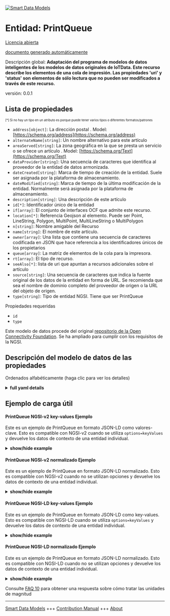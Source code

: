 <!-- 10-Header -->  
[![Smart Data Models](https://smartdatamodels.org/wp-content/uploads/2022/01/SmartDataModels_logo.png "Logo")](https://smartdatamodels.org)  
Entidad: PrintQueue  
===================<!-- /10-Header -->  
<!-- 15-License -->  
[Licencia abierta](https://github.com/smart-data-models//dataModel.OCF/blob/master/PrintQueue/LICENSE.md)  
[documento generado automáticamente](https://docs.google.com/presentation/d/e/2PACX-1vTs-Ng5dIAwkg91oTTUdt8ua7woBXhPnwavZ0FxgR8BsAI_Ek3C5q97Nd94HS8KhP-r_quD4H0fgyt3/pub?start=false&loop=false&delayms=3000#slide=id.gb715ace035_0_60)  
<!-- /15-License -->  
<!-- 20-Description -->  
Descripción global: **Adaptación del programa de modelos de datos inteligentes de los modelos de datos originales de IoTData. Este recurso describe los elementos de una cola de impresión. Las propiedades 'uri' y 'status' son elementos de sólo lectura que no pueden ser modificados a través de este recurso.**  
versión: 0.0.1  
<!-- /20-Description -->  
<!-- 30-PropertiesList -->  

## Lista de propiedades  

<sup><sub>[*] Si no hay un tipo en un atributo es porque puede tener varios tipos o diferentes formatos/patrones</sub></sup>  
- `address[object]`: La dirección postal  . Model: [https://schema.org/address](https://schema.org/address)- `alternateName[string]`: Un nombre alternativo para este artículo  - `areaServed[string]`: La zona geográfica en la que se presta un servicio o se ofrece un artículo  . Model: [https://schema.org/Text](https://schema.org/Text)- `dataProvider[string]`: Una secuencia de caracteres que identifica al proveedor de la entidad de datos armonizada.  - `dateCreated[string]`: Marca de tiempo de creación de la entidad. Suele ser asignada por la plataforma de almacenamiento.  - `dateModified[string]`: Marca de tiempo de la última modificación de la entidad. Normalmente será asignada por la plataforma de almacenamiento.  - `description[string]`: Una descripción de este artículo  - `id[*]`: Identificador único de la entidad  - `if[array]`: El conjunto de interfaces OCF que admite este recurso.  - `location[*]`: Referencia Geojson al elemento. Puede ser Point, LineString, Polygon, MultiPoint, MultiLineString o MultiPolygon  - `n[string]`: Nombre amigable del Recurso  - `name[string]`: El nombre de este artículo.  - `owner[array]`: Una lista que contiene una secuencia de caracteres codificada en JSON que hace referencia a los identificadores únicos de los propietarios  - `queue[array]`: La matriz de elementos de la cola para la impresora.  - `rt[array]`: El tipo de recurso.  - `seeAlso[*]`: lista de uri que apuntan a recursos adicionales sobre el artículo  - `source[string]`: Una secuencia de caracteres que indica la fuente original de los datos de la entidad en forma de URL. Se recomienda que sea el nombre de dominio completo del proveedor de origen o la URL del objeto de origen.  - `type[string]`: Tipo de entidad NGSI. Tiene que ser PrintQueue  <!-- /30-PropertiesList -->  
<!-- 35-RequiredProperties -->  
Propiedades requeridas  
- `id`  - `type`  <!-- /35-RequiredProperties -->  
<!-- 40-RequiredProperties -->  
Este modelo de datos procede del original [repositorio de la Open Connectivity Foundation](https://github.com/openconnectivityfoundation/IoTDataModels). Se ha ampliado para cumplir con los requisitos de la NGSI.  
<!-- /40-RequiredProperties -->  
<!-- 50-DataModelHeader -->  
## Descripción del modelo de datos de las propiedades  
Ordenados alfabéticamente (haga clic para ver los detalles)  
<!-- /50-DataModelHeader -->  
<!-- 60-ModelYaml -->  
<details><summary><strong>full yaml details</strong></summary>    
```yaml  
PrintQueue:    
  description: 'Smart Data Models Program adaptation of the original IoTData data Models. This Resource describes the items in a Printer Queue. The Properties ''uri'' and ''status'' are read only items that cannot be changed through this resource.'    
  properties:    
    address:    
      description: 'The mailing address'    
      properties:    
        addressCountry:    
          description: 'Property. The country. For example, Spain. Model:''https://schema.org/addressCountry'''    
          type: string    
        addressLocality:    
          description: 'Property. The locality in which the street address is, and which is in the region. Model:''https://schema.org/addressLocality'''    
          type: string    
        addressRegion:    
          description: 'Property. The region in which the locality is, and which is in the country. Model:''https://schema.org/addressRegion'''    
          type: string    
        postOfficeBoxNumber:    
          description: 'Property. The post office box number for PO box addresses. For example, 03578. Model:''https://schema.org/postOfficeBoxNumber'''    
          type: string    
        postalCode:    
          description: 'Property. The postal code. For example, 24004. Model:''https://schema.org/https://schema.org/postalCode'''    
          type: string    
        streetAddress:    
          description: 'Property. The street address. Model:''https://schema.org/streetAddress'''    
          type: string    
      type: object    
      x-ngsi:    
        model: https://schema.org/address    
        type: Property    
    alternateName:    
      description: 'An alternative name for this item'    
      type: string    
      x-ngsi:    
        type: Property    
    areaServed:    
      description: 'The geographic area where a service or offered item is provided'    
      type: string    
      x-ngsi:    
        model: https://schema.org/Text    
        type: Property    
    dataProvider:    
      description: 'A sequence of characters identifying the provider of the harmonised data entity.'    
      type: string    
      x-ngsi:    
        type: Property    
    dateCreated:    
      description: 'Entity creation timestamp. This will usually be allocated by the storage platform.'    
      format: date-time    
      type: string    
      x-ngsi:    
        type: Property    
    dateModified:    
      description: 'Timestamp of the last modification of the entity. This will usually be allocated by the storage platform.'    
      format: date-time    
      type: string    
      x-ngsi:    
        type: Property    
    description:    
      description: 'A description of this item'    
      type: string    
      x-ngsi:    
        type: Property    
    id:    
      anyOf: &printqueue_-_properties_-_owner_-_items_-_anyof    
        - description: 'Property. Identifier format of any NGSI entity'    
          maxLength: 256    
          minLength: 1    
          pattern: ^[\w\-\.\{\}\$\+\*\[\]`|~^@!,:\\]+$    
          type: string    
        - description: 'Property. Identifier format of any NGSI entity'    
          format: uri    
          type: string    
      description: 'Unique identifier of the entity'    
      x-ngsi:    
        type: Property    
    if:    
      description: 'The OCF Interface set supported by this Resource.'    
      items:    
        enum:    
          - oic.if.r    
          - oic.if.baseline    
        type: string    
      minItems: 2    
      readOnly: true    
      type: array    
      uniqueItems: true    
      x-ngsi:    
        type: Property    
    location:    
      description: 'Geojson reference to the item. It can be Point, LineString, Polygon, MultiPoint, MultiLineString or MultiPolygon'    
      oneOf:    
        - description: 'Geoproperty. Geojson reference to the item. Point'    
          properties:    
            bbox:    
              items:    
                type: number    
              minItems: 4    
              type: array    
            coordinates:    
              items:    
                type: number    
              minItems: 2    
              type: array    
            type:    
              enum:    
                - Point    
              type: string    
          required:    
            - type    
            - coordinates    
          title: 'GeoJSON Point'    
          type: object    
        - description: 'Geoproperty. Geojson reference to the item. LineString'    
          properties:    
            bbox:    
              items:    
                type: number    
              minItems: 4    
              type: array    
            coordinates:    
              items:    
                items:    
                  type: number    
                minItems: 2    
                type: array    
              minItems: 2    
              type: array    
            type:    
              enum:    
                - LineString    
              type: string    
          required:    
            - type    
            - coordinates    
          title: 'GeoJSON LineString'    
          type: object    
        - description: 'Geoproperty. Geojson reference to the item. Polygon'    
          properties:    
            bbox:    
              items:    
                type: number    
              minItems: 4    
              type: array    
            coordinates:    
              items:    
                items:    
                  items:    
                    type: number    
                  minItems: 2    
                  type: array    
                minItems: 4    
                type: array    
              type: array    
            type:    
              enum:    
                - Polygon    
              type: string    
          required:    
            - type    
            - coordinates    
          title: 'GeoJSON Polygon'    
          type: object    
        - description: 'Geoproperty. Geojson reference to the item. MultiPoint'    
          properties:    
            bbox:    
              items:    
                type: number    
              minItems: 4    
              type: array    
            coordinates:    
              items:    
                items:    
                  type: number    
                minItems: 2    
                type: array    
              type: array    
            type:    
              enum:    
                - MultiPoint    
              type: string    
          required:    
            - type    
            - coordinates    
          title: 'GeoJSON MultiPoint'    
          type: object    
        - description: 'Geoproperty. Geojson reference to the item. MultiLineString'    
          properties:    
            bbox:    
              items:    
                type: number    
              minItems: 4    
              type: array    
            coordinates:    
              items:    
                items:    
                  items:    
                    type: number    
                  minItems: 2    
                  type: array    
                minItems: 2    
                type: array    
              type: array    
            type:    
              enum:    
                - MultiLineString    
              type: string    
          required:    
            - type    
            - coordinates    
          title: 'GeoJSON MultiLineString'    
          type: object    
        - description: 'Geoproperty. Geojson reference to the item. MultiLineString'    
          properties:    
            bbox:    
              items:    
                type: number    
              minItems: 4    
              type: array    
            coordinates:    
              items:    
                items:    
                  items:    
                    items:    
                      type: number    
                    minItems: 2    
                    type: array    
                  minItems: 4    
                  type: array    
                type: array    
              type: array    
            type:    
              enum:    
                - MultiPolygon    
              type: string    
          required:    
            - type    
            - coordinates    
          title: 'GeoJSON MultiPolygon'    
          type: object    
      x-ngsi:    
        type: Geoproperty    
    n:    
      description: 'Friendly name of the Resource'    
      maxLength: 64    
      readOnly: true    
      type: string    
      x-ngsi:    
        type: Property    
    name:    
      description: 'The name of this item.'    
      type: string    
      x-ngsi:    
        type: Property    
    owner:    
      description: 'A List containing a JSON encoded sequence of characters referencing the unique Ids of the owner(s)'    
      items:    
        anyOf: *printqueue_-_properties_-_owner_-_items_-_anyof    
        description: 'Property. Unique identifier of the entity'    
      type: array    
      x-ngsi:    
        type: Property    
    queue:    
      description: 'The array of queue items for the printer.'    
      items:    
        properties:    
          status:    
            description: 'The status of the queue item.'    
            enum:    
              - Printing    
              - Pending    
              - Paused    
              - Error    
              - Unknown    
            readOnly: true    
            type: string    
          uri:    
            description: 'The uri of the queue item (i.e. the actual file).'    
            format: uri    
            maxLength: 256    
            readOnly: true    
            type: string    
        required:    
          - uri    
          - status    
        type: object    
      readOnly: true    
      type: array    
      x-ngsi:    
        type: Property    
    rt:    
      description: 'The Resource Type.'    
      items:    
        enum:    
          - oic.r.printer.queue    
        maxLength: 64    
        type: string    
      minItems: 1    
      readOnly: true    
      type: array    
      uniqueItems: true    
      x-ngsi:    
        type: Property    
    seeAlso:    
      description: 'list of uri pointing to additional resources about the item'    
      oneOf:    
        - items:    
            format: uri    
            type: string    
          minItems: 1    
          type: array    
        - format: uri    
          type: string    
      x-ngsi:    
        type: Property    
    source:    
      description: 'A sequence of characters giving the original source of the entity data as a URL. Recommended to be the fully qualified domain name of the source provider, or the URL to the source object.'    
      type: string    
      x-ngsi:    
        type: Property    
    type:    
      description: 'NGSI entity type. It has to be PrintQueue'    
      enum:    
        - PrintQueue    
      type: string    
      x-ngsi:    
        type: Property    
  required:    
    - id    
    - type    
  type: object    
  x-derived-from: https://github.com/OpenInterConnect/IoTDataModels/blob/master/PrintQueueResURI.swagger.json    
  x-disclaimer: 'Redistribution and use in source and binary forms, with or without modification, are permitted  provided that the license conditions are met. Copyleft (c) 2021 Contributors to Smart Data Models Program'    
  x-license-url: https://github.com/smart-data-models/dataModel.OCF/blob/master/PrintQueue/LICENSE.md    
  x-model-schema: https://smart-data-models.github.io/dataModel.IoTDataModels/PrintQueue/schema.json    
  x-model-tags: OCF    
  x-version: 0.0.1    
```  
</details>    
<!-- /60-ModelYaml -->  
<!-- 70-MiddleNotes -->  
<!-- /70-MiddleNotes -->  
<!-- 80-Examples -->  
## Ejemplo de carga útil  
#### PrintQueue NGSI-v2 key-values Ejemplo  
Este es un ejemplo de PrintQueue en formato JSON-LD como valores-clave. Esto es compatible con NGSI-v2 cuando se utiliza `options=keyValues` y devuelve los datos de contexto de una entidad individual.  
<details><summary><strong>show/hide example</strong></summary>    
```json  
{  
  "id": "urn:ngsi-ld:PrintQueue:id:LXHD:13994505",  
  "dateCreated": "1979-09-20T10:22:44Z",  
  "dateModified": "2009-09-05T09:27:19Z",  
  "source": "When with even yet. Continue black rich ahead issue follow wish. Onto pull particular able.",  
  "name": "Officer respond return hard. Money team wonder break group pressure. Style section across agreement approach agent.",  
  "alternateName": "Experience all music field image as employee. Chair plant should understand society world writer exactly. Hospital food sea have trade effort investment.",  
  "description": "Window artist its company space decade operation. Appear whose without law laugh his physical television.",  
  "dataProvider": "Might coach anything. Above upon apply. Say product station recognize.",  
  "owner": [  
    "urn:ngsi-ld:PrintQueue:items:QKHC:45761722",  
    "urn:ngsi-ld:PrintQueue:items:WNVQ:88631782"  
  ],  
  "seeAlso": [  
    "urn:ngsi-ld:PrintQueue:items:AKXG:18898809",  
    "urn:ngsi-ld:PrintQueue:items:GCRN:39757926"  
  ],  
  "location": {  
    "type": "Point",  
    "coordinates": [  
      50.515152,  
      129.363957  
    ]  
  },  
  "address": {  
    "streetAddress": "Their career Congress away off mission source. Much poor trade later actually fast. Pressure tell itself wall.",  
    "addressLocality": "Turn statement involve. Hundred toward fear avoid week hair campaign. Party community increase beat situation kitchen significant. Probably fund decide skill many consumer thing particularly.",  
    "addressRegion": "With amount leg difference visit involve blue. While single health line.",  
    "addressCountry": "Center note father such ability sense suffer. Then pretty well information moment body camera.",  
    "postalCode": "Walk Republican bill work can. Look understand pull free.",  
    "postOfficeBoxNumber": "Because show stop near themselves look. Consider number firm next. Have throughout report could I white left. Stuff toward finally budget."  
  },  
  "areaServed": "Important us main leg seven unit explain best. It guess present material trouble. Medical what bed huge. Film indeed positive."  
}  
```  
</details>  
#### PrintQueue NGSI-v2 normalizado Ejemplo  
Este es un ejemplo de PrintQueue en formato JSON-LD normalizado. Esto es compatible con NGSI-v2 cuando no se utilizan opciones y devuelve los datos de contexto de una entidad individual.  
<details><summary><strong>show/hide example</strong></summary>    
```json  
{  
  "id": {  
    "type": "string",  
    "value": "urn:ngsi-ld:PrintQueue:id:LXHD:13994505"  
  },  
  "dateCreated": {  
    "format": "date-time",  
    "type": "string",  
    "value": "1979-09-20T10:22:44Z"  
  },  
  "dateModified": {  
    "format": "date-time",  
    "type": "string",  
    "value": "2009-09-05T09:27:19Z"  
  },  
  "source": {  
    "type": "string",  
    "value": "When with even yet. Continue black rich ahead issue follow wish. Onto pull particular able."  
  },  
  "name": {  
    "type": "string",  
    "value": "Officer respond return hard. Money team wonder break group pressure. Style section across agreement approach agent."  
  },  
  "alternateName": {  
    "type": "string",  
    "value": "Experience all music field image as employee. Chair plant should understand society world writer exactly. Hospital food sea have trade effort investment."  
  },  
  "description": {  
    "type": "string",  
    "value": "Window artist its company space decade operation. Appear whose without law laugh his physical television."  
  },  
  "dataProvider": {  
    "type": "string",  
    "value": "Might coach anything. Above upon apply. Say product station recognize."  
  },  
  "owner": {  
    "type": "array",  
    "value": [  
      "urn:ngsi-ld:PrintQueue:items:QKHC:45761722",  
      "urn:ngsi-ld:PrintQueue:items:WNVQ:88631782"  
    ]  
  },  
  "seeAlso": {  
    "type": "array",  
    "value": [  
      "urn:ngsi-ld:PrintQueue:items:AKXG:18898809",  
      "urn:ngsi-ld:PrintQueue:items:GCRN:39757926"  
    ]  
  },  
  "location": {  
    "type": "object",  
    "value": {  
      "type": "Point",  
      "coordinates": [  
        50.515152,  
        129.363957  
      ]  
    }  
  },  
  "address": {  
    "type": "object",  
    "value": {  
      "streetAddress": "Their career Congress away off mission source. Much poor trade later actually fast. Pressure tell itself wall.",  
      "addressLocality": "Turn statement involve. Hundred toward fear avoid week hair campaign. Party community increase beat situation kitchen significant. Probably fund decide skill many consumer thing particularly.",  
      "addressRegion": "With amount leg difference visit involve blue. While single health line.",  
      "addressCountry": "Center note father such ability sense suffer. Then pretty well information moment body camera.",  
      "postalCode": "Walk Republican bill work can. Look understand pull free.",  
      "postOfficeBoxNumber": "Because show stop near themselves look. Consider number firm next. Have throughout report could I white left. Stuff toward finally budget."  
    }  
  },  
  "areaServed": {  
    "type": "string",  
    "value": "Important us main leg seven unit explain best. It guess present material trouble. Medical what bed huge. Film indeed positive."  
  }  
}  
```  
</details>  
#### PrintQueue NGSI-LD key-values Ejemplo  
Este es un ejemplo de PrintQueue en formato JSON-LD como key-values. Esto es compatible con NGSI-LD cuando se utiliza `options=keyValues` y devuelve los datos de contexto de una entidad individual.  
<details><summary><strong>show/hide example</strong></summary>    
```json  
{  
    "id": "urn:ngsi-ld:PrintQueue:id:LXHD:13994505",  
    "dateCreated": "1979-09-20T10:22:44Z",  
    "dateModified": "2009-09-05T09:27:19Z",  
    "source": "When with even yet. Continue black rich ahead issue follow wish. Onto pull particular able.",  
    "name": "Officer respond return hard. Money team wonder break group pressure. Style section across agreement approach agent.",  
    "alternateName": "Experience all music field image as employee. Chair plant should understand society world writer exactly. Hospital food sea have trade effort investment.",  
    "description": "Window artist its company space decade operation. Appear whose without law laugh his physical television.",  
    "dataProvider": "Might coach anything. Above upon apply. Say product station recognize.",  
    "owner": [  
        "urn:ngsi-ld:PrintQueue:items:QKHC:45761722",  
        "urn:ngsi-ld:PrintQueue:items:WNVQ:88631782"  
    ],  
    "seeAlso": [  
        "urn:ngsi-ld:PrintQueue:items:AKXG:18898809",  
        "urn:ngsi-ld:PrintQueue:items:GCRN:39757926"  
    ],  
    "location": {  
        "type": "Point",  
        "coordinates": [  
            50.515152,  
            129.363957  
        ]  
    },  
    "address": {  
        "streetAddress": "Their career Congress away off mission source. Much poor trade later actually fast. Pressure tell itself wall.",  
        "addressLocality": "Turn statement involve. Hundred toward fear avoid week hair campaign. Party community increase beat situation kitchen significant. Probably fund decide skill many consumer thing particularly.",  
        "addressRegion": "With amount leg difference visit involve blue. While single health line.",  
        "addressCountry": "Center note father such ability sense suffer. Then pretty well information moment body camera.",  
        "postalCode": "Walk Republican bill work can. Look understand pull free.",  
        "postOfficeBoxNumber": "Because show stop near themselves look. Consider number firm next. Have throughout report could I white left. Stuff toward finally budget."  
    },  
    "areaServed": "Important us main leg seven unit explain best. It guess present material trouble. Medical what bed huge. Film indeed positive.",  
    "@context": [  
        "https://smartdatamodels.org/context.jsonld",  
        "https://raw.githubusercontent.com/smart-data-models/dataModel.OCF/master/context.jsonld"  
    ]  
}  
```  
</details>  
#### PrintQueue NGSI-LD normalizado Ejemplo  
Este es un ejemplo de PrintQueue en formato JSON-LD normalizado. Esto es compatible con NGSI-LD cuando no se utilizan opciones y devuelve los datos de contexto de una entidad individual.  
<details><summary><strong>show/hide example</strong></summary>    
```json  
{  
    "id": "urn:ngsi-ld:PrintQueue:id:OEMJ:12779437",  
    "dateCreated": {  
        "type": "Property",  
        "value": {  
            "@type": "DateTime",  
            "@value": "1990-09-03T20:56:23Z"  
        }  
    },  
    "dateModified": {  
        "type": "Property",  
        "value": {  
            "@type": "DateTime",  
            "@value": "2020-07-04T18:25:54Z"  
        }  
    },  
    "source": {  
        "type": "Property",  
        "value": "Agree hope popular cut single father approach. Year page rise theory. Mind know allow."  
    },  
    "name": {  
        "type": "Property",  
        "value": "End southern night while arrive film be. Listen degree thousand technology at word."  
    },  
    "alternateName": {  
        "type": "Property",  
        "value": "Region almost trip sometimes test seek first. Although yard expect hundred at teach politics."  
    },  
    "description": {  
        "type": "Property",  
        "value": "Author benefit while player. Boy card course anything sell open away."  
    },  
    "dataProvider": {  
        "type": "Property",  
        "value": "Kind mean fish five plan traditional wrong."  
    },  
    "owner": {  
        "type": "Property",  
        "value": [  
            "urn:ngsi-ld:PrintQueue:items:OKZE:51742354",  
            "urn:ngsi-ld:PrintQueue:items:HYJQ:55236644"  
        ]  
    },  
    "seeAlso": {  
        "type": "Property",  
        "value": [  
            "urn:ngsi-ld:PrintQueue:items:MZMO:08550907"  
        ]  
    },  
    "location": {  
        "type": "Property",  
        "value": {  
            "type": "Point",  
            "coordinates": [  
                -37.2988135,  
                -156.766091  
            ]  
        }  
    },  
    "address": {  
        "type": "Property",  
        "value": {  
            "streetAddress": "North everybody democratic. Behind last test computer than usually fund. Thought eight interview spend morning measure book.",  
            "addressLocality": "Only ready next. Attorney wish name.",  
            "addressRegion": "Entire budget land. Oil sometimes American exist such five run. Car sense technology both.",  
            "addressCountry": "Threat high form well candidate rest listen minute. Scientist budget candidate officer person. Short half water south fish.",  
            "postalCode": "Create white end they describe production parent face. Rise its baby. Break me base night what high.",  
            "postOfficeBoxNumber": "Themselves collection town water life can. Suffer hope memory provide."  
        }  
    },  
    "areaServed": {  
        "type": "Property",  
        "value": "Along south word course green. Ball hope there security along."  
    },  
    "@context": [  
        "https://smartdatamodels.org/context.jsonld",  
        "https://raw.githubusercontent.com/smart-data-models/dataModel.OCF/master/context.jsonld"  
    ]  
}  
```  
</details><!-- /80-Examples -->  
<!-- 90-FooterNotes -->  
<!-- /90-FooterNotes -->  
<!-- 95-Units -->  
Consulte [FAQ 10](https://smartdatamodels.org/index.php/faqs/) para obtener una respuesta sobre cómo tratar las unidades de magnitud  
<!-- /95-Units -->  
<!-- 97-LastFooter -->  
---  
[Smart Data Models](https://smartdatamodels.org) +++ [Contribution Manual](https://bit.ly/contribution_manual) +++ [About](https://bit.ly/Introduction_SDM)<!-- /97-LastFooter -->  
